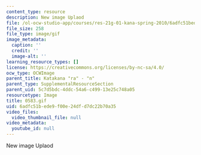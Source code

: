 ```yaml
---
content_type: resource
description: New image Uplaod
file: /ol-ocw-studio-app/courses/res-21g-01-kana-spring-2010/6adfc51bede9f00e24dfd7dc22b70a35_0583.gif
file_size: 258
file_type: image/gif
image_metadata:
  caption: ''
  credit: ''
  image-alt: ''
learning_resource_types: []
license: https://creativecommons.org/licenses/by-nc-sa/4.0/
ocw_type: OCWImage
parent_title: Katakana "ra" - "n"
parent_type: SupplementalResourceSection
parent_uid: 5c7d5bdc-4ddc-54a6-c499-13e25c748a05
resourcetype: Image
title: 0583.gif
uid: 6adfc51b-ede9-f00e-24df-d7dc22b70a35
video_files:
  video_thumbnail_file: null
video_metadata:
  youtube_id: null
---
```

New image Uplaod